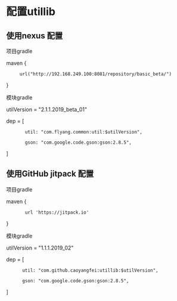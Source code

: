 # 配置utillib

##  使用nexus 配置

项目gradle
 
   maven {
         
         url("http://192.168.249.100:8081/repository/basic_beta/")           
   }
   
模块gradle

  utilVersion = "2.1.1.2019_beta_01"
  
  dep = [
  
           util: "com.flyang.common:util:$utilVersion",
           
           gson: "com.google.code.gson:gson:2.8.5",
           
   ]
   
##  使用GitHub jitpack 配置

 项目gradle
 
  maven {
  
           url 'https://jitpack.io'
           
  }
  
 模块gradle
  
  utilVersion = "1.1.1.2019_02"
  
  dep = [
  
          util: "com.github.caoyangfei:utillib:$utilVersion",
          
          gson: "com.google.code.gson:gson:2.8.5",
          
  ]
